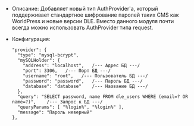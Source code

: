 + Описание: Добавляет новый тип AuthProvider'a, который поддерживает стандартное шифрование паролей таких CMS как WorldPress и новые версии DLE. Вместо данного модуля почти всегда можно использовать AuthProvider типа request.
+ Конфигурация:

      "provider": {
        "type": "mysql-bcrypt",
        "mySQLHolder": {
          "address": "localhost",   /--- Адрес БД ---/
          "port": 3306,   /--- Порт БД ---/
          "username": "root",   /--- Пользователь БД ---/
          "password": "password",   /--- Пароль БД ---/
          "database": "database"    /--- Название БД ---/
        },
        "query": "SELECT password, name FROM dle_users WHERE (email=? OR name=?)",    /--- Запрос к БД ---/
        "queryParams": [ "%login%", "%login%" ],
        "message": "Пароль неверный"
      },

